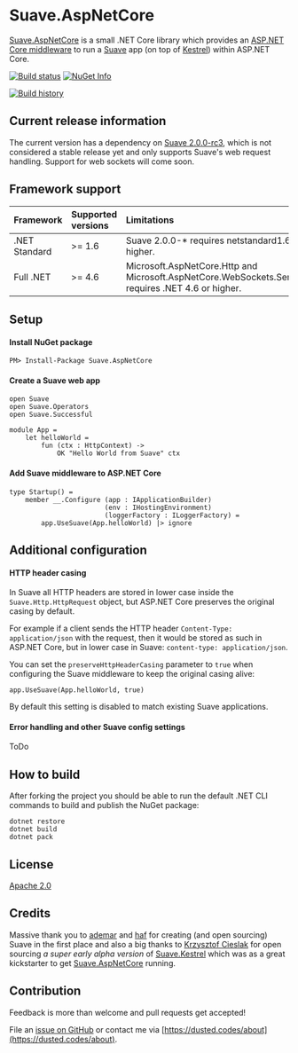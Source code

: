 # Suave.AspNetCore

[Suave.AspNetCore](ToDo) is a small .NET Core library which provides an [ASP.NET Core middleware](https://docs.microsoft.com/en-us/aspnet/core/fundamentals/middleware) to run a [Suave](https://suave.io/) app (on top of [Kestrel](https://github.com/aspnet/KestrelHttpServer)) within ASP.NET Core.

[![Build status](https://ci.appveyor.com/api/projects/status/bj7dxtx4sc8v6x9o/branch/master?svg=true)](https://ci.appveyor.com/project/dustinmoris/suave-aspnetcore/branch/master)
[![NuGet Info](https://buildstats.info/nuget/Suave.AspNetCore)](https://www.nuget.org/packages/Suave.AspNetCore/)

[![Build history](https://buildstats.info/appveyor/chart/dustinmoris/Suave.AspNetCore)](https://ci.appveyor.com/project/dustinmoris/Suave.AspNetCore/history)

## Current release information

The current version has a dependency on [Suave 2.0.0-rc3](https://www.nuget.org/packages/Suave/2.0.0-rc3), which is not considered a stable release yet and only supports Suave's web request handling. Support for web sockets will come soon.

## Framework support

| Framework | Supported versions | Limitations |
| :--- | :--- | :--- |
| .NET Standard | >= 1.6 | Suave 2.0.0-* requires netstandard1.6 or higher. |
| Full .NET | >= 4.6 | Microsoft.AspNetCore.Http and Microsoft.AspNetCore.WebSockets.Server requires .NET 4.6 or higher. |

## Setup

#### Install NuGet package

```
PM> Install-Package Suave.AspNetCore
```

#### Create a Suave web app

```
open Suave
open Suave.Operators
open Suave.Successful

module App =
    let helloWorld =
        fun (ctx : HttpContext) ->
            OK "Hello World from Suave" ctx
```

#### Add Suave middleware to ASP.NET Core

```
type Startup() =
    member __.Configure (app : IApplicationBuilder)
                        (env : IHostingEnvironment)
                        (loggerFactory : ILoggerFactory) =
        app.UseSuave(App.helloWorld) |> ignore
```

## Additional configuration

#### HTTP header casing

In Suave all HTTP headers are stored in lower case inside the `Suave.Http.HttpRequest` object, but ASP.NET Core preserves the original casing by default.

For example if a client sends the HTTP header `Content-Type: application/json` with the request, then it would be stored as such in ASP.NET Core, but in lower case in Suave: `content-type: application/json`.

You can set the `preserveHttpHeaderCasing` parameter to `true` when configuring the Suave middleware to keep the original casing alive:

```
app.UseSuave(App.helloWorld, true)
```

By default this setting is disabled to match existing Suave applications.

#### Error handling and other Suave config settings

ToDo

## How to build

After forking the project you should be able to run the default .NET CLI commands to build and publish the NuGet package:

```
dotnet restore
dotnet build
dotnet pack
```

## License

[Apache 2.0](https://raw.githubusercontent.com/dustinmoris/Suave.AspNetCore/master/LICENSE)

## Credits

Massive thank you to [ademar](https://github.com/ademar) and [haf](https://github.com/haf) for creating (and open sourcing) Suave in the first place and also a big thanks to [Krzysztof Cieslak](https://github.com/Krzysztof-Cieslak) for open sourcing *a super early alpha version* of [Suave.Kestrel](https://github.com/Krzysztof-Cieslak/Suave.Kestrel) which was as a great kickstarter to get [Suave.AspNetCore](ToDo) running.

## Contribution

Feedback is more than welcome and pull requests get accepted!

File an [issue on GitHub](https://github.com/dustinmoris/Suave.AspNetCore/issues/new) or contact me via [https://dusted.codes/about](https://dusted.codes/about).